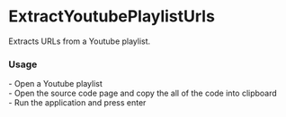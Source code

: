 # ExtractYoutubePlaylistUrls
Extracts URLs from a Youtube playlist.

<h3>Usage</h3>
- Open a Youtube playlist</br>
- Open the source code page and copy the all of the code into clipboard</br>
- Run the application and press enter

